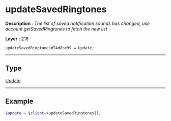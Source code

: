 # updateSavedRingtones

**Description** : *The list of saved notification sounds has changed, use account\.getSavedRingtones to fetch the new list*

**Layer** : 216

```tl
updateSavedRingtones#74d8be99 = Update;
```

---

## Type

[Update](type/Update)

---

## Example

```php
$update = $client->updateSavedRingtones();
```
